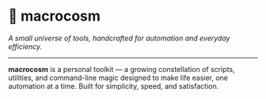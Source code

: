 # 🌌 macrocosm

*A small universe of tools, handcrafted for automation and everyday efficiency.*

---

**macrocosm** is a personal toolkit — a growing constellation of scripts, utilities, and command-line magic designed to make life easier, one automation at a time. Built for simplicity, speed, and satisfaction.
